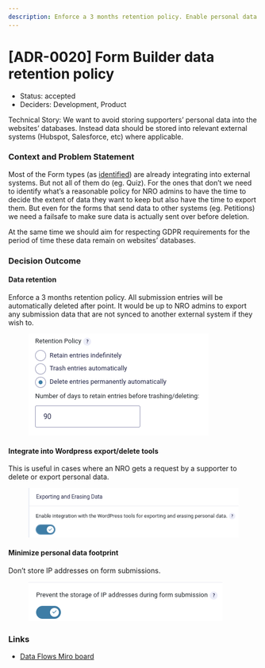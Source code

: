 ```yaml
---
description: Enforce a 3 months retention policy. Enable personal data safeguards.
---
```


# \[ADR-0020] Form Builder data retention policy

* Status: accepted
* Deciders: Development, Product

Technical Story: We want to avoid storing supporters’ personal data into the websites’ databases. Instead data should be stored into relevant external systems (Hubspot, Salesforce, etc) where applicable.

### Context and Problem Statement

Most of the Form types (as [identified](https://miro.com/app/board/uXjVO\_vBIYc=/)) are already integrating into external systems. But not all of them do (eg. Quiz). For the ones that don’t we need to identify what’s a reasonable policy for NRO admins to have the time to decide the extent of data they want to keep but also have the time to export them. But even for the forms that send data to other systems (eg. Petitions) we need a failsafe to make sure data is actually sent over before deletion.

At the same time we should aim for respecting GDPR requirements for the period of time these data remain on websites’ databases.

### Decision Outcome

#### **Data retention**

Enforce a 3 months retention policy. All submission entries will be automatically deleted after point. It would be up to NRO admins to export any submission data that are not synced to another external system if they wish to.

<figure><img src="../../.gitbook/assets/form-builder-retention.png" alt=""><figcaption></figcaption></figure>

#### **Integrate into Wordpress export/delete tools**

This is useful in cases where an NRO gets a request by a supporter to delete or export personal data.

<figure><img src="../../.gitbook/assets/form-builder-exporter.png" alt=""><figcaption></figcaption></figure>

#### **Minimize personal data footprint**

Don’t store IP addresses on form submissions.

<figure><img src="../../.gitbook/assets/form-builder-ip-address.png" alt=""><figcaption></figcaption></figure>

### Links

* [Data Flows Miro board](https://miro.com/app/board/uXjVO\_vBIYc=/)
